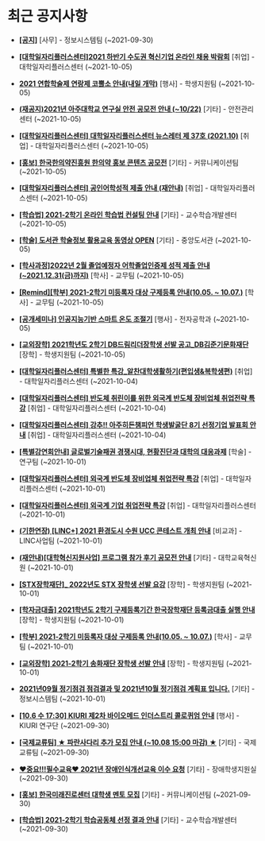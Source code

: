 # 최근 공지사항

* **[[공지]](http://ajou.ac.kr/kr/ajou/notice.do?mode=view&amp;articleNo=113684&amp;article.offset=0&amp;articleLimit=30)**
 [사무] - 정보시스템팀 (~2021-09-30)

* **[[대학일자리플러스센터]2021 하반기 수도권 혁신기업 온라인 채용 박람회](http://ajou.ac.kr/kr/ajou/notice.do?mode=view&amp;articleNo=113766&amp;article.offset=0&amp;articleLimit=30)**
 [취업] - 대학일자리플러스센터 (~2021-10-05)

* **[2021 연합학술제 연랑제 코뿔소 안내(내일 개막)](http://ajou.ac.kr/kr/ajou/notice.do?mode=view&amp;articleNo=113765&amp;article.offset=0&amp;articleLimit=30)**
 [행사] - 학생지원팀 (~2021-10-05)

* **[(재공지)2021년 아주대학교 연구실 안전 공모전 안내 (~10/22)](http://ajou.ac.kr/kr/ajou/notice.do?mode=view&amp;articleNo=113762&amp;article.offset=0&amp;articleLimit=30)**
 [기타] - 안전관리센터 (~2021-10-05)

* **[[대학일자리플러스센터] 대학일자리플러스센터 뉴스레터 제 37호 (2021.10)](http://ajou.ac.kr/kr/ajou/notice.do?mode=view&amp;articleNo=113757&amp;article.offset=0&amp;articleLimit=30)**
 [취업] - 대학일자리플러스센터 (~2021-10-05)

* **[[홍보] 한국한의약진흥원 한의약 홍보 콘텐츠 공모전](http://ajou.ac.kr/kr/ajou/notice.do?mode=view&amp;articleNo=113753&amp;article.offset=0&amp;articleLimit=30)**
 [기타] - 커뮤니케이션팀 (~2021-10-05)

* **[[대학일자리플러스센터] 공인어학성적 제출 안내 (재안내)](http://ajou.ac.kr/kr/ajou/notice.do?mode=view&amp;articleNo=113752&amp;article.offset=0&amp;articleLimit=30)**
 [취업] - 대학일자리플러스센터 (~2021-10-05)

* **[[학습법] 2021-2학기 온라인 학습법 컨설팅 안내](http://ajou.ac.kr/kr/ajou/notice.do?mode=view&amp;articleNo=113750&amp;article.offset=0&amp;articleLimit=30)**
 [기타] - 교수학습개발센터 (~2021-10-05)

* **[[학술] 도서관 학술정보 활용교육 동영상 OPEN](http://ajou.ac.kr/kr/ajou/notice.do?mode=view&amp;articleNo=113745&amp;article.offset=0&amp;articleLimit=30)**
 [기타] - 중앙도서관 (~2021-10-05)

* **[[학사과정]2022년 2월 졸업예정자 어학졸업인증제 성적 제출 안내(~2021.12.31(금)까지)](http://ajou.ac.kr/kr/ajou/notice.do?mode=view&amp;articleNo=113744&amp;article.offset=0&amp;articleLimit=30)**
 [학사] - 교무팀 (~2021-10-05)

* **[[Remind][학부] 2021-2학기 미등록자 대상 구제등록 안내(10.05. ~ 10.07.)](http://ajou.ac.kr/kr/ajou/notice.do?mode=view&amp;articleNo=113740&amp;article.offset=0&amp;articleLimit=30)**
 [학사] - 교무팀 (~2021-10-05)

* **[[공개세미나] 인공지능기반 스마트 온도 조절기](http://ajou.ac.kr/kr/ajou/notice.do?mode=view&amp;articleNo=113739&amp;article.offset=0&amp;articleLimit=30)**
 [행사] - 전자공학과 (~2021-10-05)

* **[[교외장학] 2021학년도 2학기 DB드림리더장학생 선발 공고_DB김준기문화재단](http://ajou.ac.kr/kr/ajou/notice.do?mode=view&amp;articleNo=113738&amp;article.offset=0&amp;articleLimit=30)**
 [장학] - 학생지원팀 (~2021-10-05)

* **[[대학일자리플러스센터] 특별한 특강_알찬대학생활하기(편입생&amp;복학생편)](http://ajou.ac.kr/kr/ajou/notice.do?mode=view&amp;articleNo=113736&amp;article.offset=0&amp;articleLimit=30)**
 [취업] - 대학일자리플러스센터 (~2021-10-04)

* **[[대학일자리플러스센터] 반도체 취린이를 위한 외국계 반도체 장비업체 취업전략 특강](http://ajou.ac.kr/kr/ajou/notice.do?mode=view&amp;articleNo=113735&amp;article.offset=0&amp;articleLimit=30)**
 [취업] - 대학일자리플러스센터 (~2021-10-04)

* **[[대학일자리플러스센터] 강추!! 아주히든챔피언 학생발굴단 8기 선정기업 발표회 안내](http://ajou.ac.kr/kr/ajou/notice.do?mode=view&amp;articleNo=113734&amp;article.offset=0&amp;articleLimit=30)**
 [취업] - 대학일자리플러스센터 (~2021-10-04)

* **[[특별강연회안내] 글로벌기술패권 경쟁시대, 현황진단과 대학의 대응과제](http://ajou.ac.kr/kr/ajou/notice.do?mode=view&amp;articleNo=113731&amp;article.offset=0&amp;articleLimit=30)**
 [학술] - 연구팀 (~2021-10-01)

* **[[대학일자리플러스센터] 외국계 반도체 장비업체 취업전략 특강](http://ajou.ac.kr/kr/ajou/notice.do?mode=view&amp;articleNo=113730&amp;article.offset=0&amp;articleLimit=30)**
 [취업] - 대학일자리플러스센터 (~2021-10-01)

* **[[대학일자리플러스센터] 외국계 기업 취업전략 특강](http://ajou.ac.kr/kr/ajou/notice.do?mode=view&amp;articleNo=113729&amp;article.offset=0&amp;articleLimit=30)**
 [취업] - 대학일자리플러스센터 (~2021-10-01)

* **[(기한연장) [LINC+] 2021 환경도시 수원 UCC 콘테스트 개최 안내](http://ajou.ac.kr/kr/ajou/notice.do?mode=view&amp;articleNo=113724&amp;article.offset=0&amp;articleLimit=30)**
 [비교과] - LINC사업팀 (~2021-10-01)

* **[(재안내)[대학혁신지원사업] 프로그램 참가 후기 공모전 안내](http://ajou.ac.kr/kr/ajou/notice.do?mode=view&amp;articleNo=113720&amp;article.offset=0&amp;articleLimit=30)**
 [기타] - 대학교육혁신원 (~2021-10-01)

* **[[STX장학재단]_ 2022년도 STX 장학생 선발 요강](http://ajou.ac.kr/kr/ajou/notice.do?mode=view&amp;articleNo=113719&amp;article.offset=0&amp;articleLimit=30)**
 [장학] - 학생지원팀 (~2021-10-01)

* **[[학자금대출] 2021학년도 2학기 구제등록기간 한국장학재단 등록금대출 실행 안내](http://ajou.ac.kr/kr/ajou/notice.do?mode=view&amp;articleNo=113712&amp;article.offset=0&amp;articleLimit=30)**
 [장학] - 학생지원팀 (~2021-10-01)

* **[[학부] 2021-2학기 미등록자 대상 구제등록 안내(10.05. ~ 10.07.)](http://ajou.ac.kr/kr/ajou/notice.do?mode=view&amp;articleNo=113711&amp;article.offset=0&amp;articleLimit=30)**
 [학사] - 교무팀 (~2021-10-01)

* **[[교외장학] 2021-2학기 송화재단 장학생 선발 안내](http://ajou.ac.kr/kr/ajou/notice.do?mode=view&amp;articleNo=113707&amp;article.offset=0&amp;articleLimit=30)**
 [장학] - 학생지원팀 (~2021-10-01)

* **[2021년09월 정기점검 점검결과 및 2021년10월 정기점검 계획표 입니다.](http://ajou.ac.kr/kr/ajou/notice.do?mode=view&amp;articleNo=113704&amp;article.offset=0&amp;articleLimit=30)**
 [기타] - 정보시스템팀 (~2021-10-01)

* **[[10.6 수 17:30] KIURI 제2차 바이오메드 인더스트리 콜로퀴엄 안내](http://ajou.ac.kr/kr/ajou/notice.do?mode=view&amp;articleNo=113697&amp;article.offset=0&amp;articleLimit=30)**
 [행사] - KIURI 연구단 (~2021-09-30)

* **[[국제교류팀] ★ 파란사다리 추가 모집 안내 (~10.08 15:00 마감) ★](http://ajou.ac.kr/kr/ajou/notice.do?mode=view&amp;articleNo=113694&amp;article.offset=0&amp;articleLimit=30)**
 [기타] - 국제교류팀 (~2021-09-30)

* **[♥중요!!!필수교육♥ 2021년 장애인식개선교육 이수 요청](http://ajou.ac.kr/kr/ajou/notice.do?mode=view&amp;articleNo=113688&amp;article.offset=0&amp;articleLimit=30)**
 [기타] - 장애학생지원실 (~2021-09-30)

* **[[홍보] 한국미래진로센터 대학생 멘토 모집](http://ajou.ac.kr/kr/ajou/notice.do?mode=view&amp;articleNo=113687&amp;article.offset=0&amp;articleLimit=30)**
 [기타] - 커뮤니케이션팀 (~2021-09-30)

* **[[학습법] 2021-2학기 학습공동체 선정 결과 안내](http://ajou.ac.kr/kr/ajou/notice.do?mode=view&amp;articleNo=113686&amp;article.offset=0&amp;articleLimit=30)**
 [기타] - 교수학습개발센터 (~2021-09-30)
